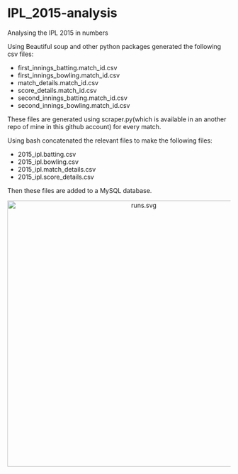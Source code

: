 # IPL_2015-analysis
Analysing the IPL 2015 in numbers


Using Beautiful soup and other python packages generated the following csv files:

- first_innings_batting.match_id.csv 
- first_innings_bowling.match_id.csv 
- match_details.match_id.csv 
- score_details.match_id.csv 
- second_innings_batting.match_id.csv 
- second_innings_bowling.match_id.csv

These files are generated using scraper.py(which is available in an another repo of mine in this github account) for every match.

Using bash concatenated the relevant files to make the following files:

- 2015_ipl.batting.csv	
- 2015_ipl.bowling.csv	
- 2015_ipl.match_details.csv	
- 2015_ipl.score_details.csv	


Then these files are added to a MySQL database.



<div>
    <a href="https://rawgit.com/anjaanmd/IPL_2015-analysis/draft/files/runs.html" target="_blank" title="click to see interactive graph" style="display: block; text-align: center;"><img src="https://cdn.rawgit.com/anjaanmd/IPL_2015-analysis/draft/runs.svg" alt="runs.svg" style="max-width: 100%;width: 600px;"  width="600"/></a>
</div>
